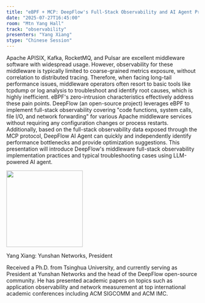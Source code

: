 ```yaml
---
title: "eBPF + MCP: DeepFlow's Full-Stack Observability and AI Agent Practice Cases"
date: "2025-07-27T16:45:00"
room: "Mtn Yang Hall"
track: "observability"
presenters: "Yang Xiang"
stype: "Chinese Session"
---
```


Apache APISIX, Kafka, RocketMQ, and Pulsar are excellent middleware software with widespread usage. However, observability for these middleware is typically limited to coarse-grained metrics exposure, without correlation to distributed tracing. Therefore, when facing long-tail performance issues, middleware operators often resort to basic tools like tcpdump or log analysis to troubleshoot and identify root causes, which is highly inefficient. eBPF's zero-intrusion characteristics effectively address these pain points. DeepFlow (an open-source project) leverages eBPF to implement full-stack observability covering "code functions, system calls, file I/O, and network forwarding" for various Apache middleware services without requiring any configuration changes or process restarts. Additionally, based on the full-stack observability data exposed through the MCP protocol, DeepFlow AI Agent can quickly and independently identify performance bottlenecks and provide optimization suggestions. This presentation will introduce DeepFlow's middleware full-stack observability implementation practices and typical troubleshooting cases using LLM-powered AI agent.

<img src="https://sessionize.com/image/b9fe-400o400o1-7eiz9d5NPVegnn7SkHVGzm.jpg" width="200" /><br/>

Yang Xiang: Yunshan Networks, President

Received a Ph.D. from Tsinghua University, and currently serving as President at Yunshan Networks and the head of the DeepFlow open-source community. He has presented academic papers on topics such as application observability and network measurement at top international academic conferences including ACM SIGCOMM and ACM IMC.

